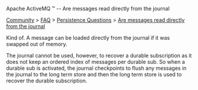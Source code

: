 Apache ActiveMQ ™ -- Are messages read directly from the journal 

[Community](community.html) > [FAQ](faq.html) > [Persistence Questions](persistence-questions.html) > [Are messages read directly from the journal](are-messages-read-directly-from-the-journal.html)


Kind of. A message can be loaded directly from the journal if it was swapped out of memory.

The journal cannot be used, however, to recover a durable subscription as it does not keep an ordered index of messages per durable sub. So when a durable sub is activated, the journal checkpoints to flush any messages in the journal to the long term store and then the long term store is used to recover the durable subscription.

